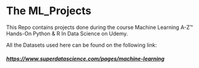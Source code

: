 # The ML_Projects
This Repo contains projects done during the course Machine Learning A-Z™ Hands-On Python & R In Data Science on Udemy.

All the Datasets used here can be found on the following link:
##### https://www.superdatascience.com/pages/machine-learning

